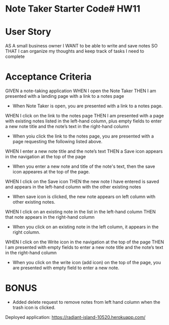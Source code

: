# Note Taker Starter Code# HW11

# User Story
AS A small business owner
I WANT to be able to write and save notes
SO THAT I can organize my thoughts and keep track of tasks I need to complete

# Acceptance Criteria
GIVEN a note-taking application
WHEN I open the Note Taker
THEN I am presented with a landing page with a link to a notes page

- When Note Taker is open, you are presented with a link to a notes page. 

WHEN I click on the link to the notes page
THEN I am presented with a page with existing notes listed in the left-hand column, plus empty fields to enter a new note title and the note’s text in the right-hand column

- When yoiu click the link to the notes page, you are presented with a page requesting the following listed above. 

WHEN I enter a new note title and the note’s text
THEN a Save icon appears in the navigation at the top of the page

- When you enter a new note and title of the note's text, then the save icon appeares at the top of the page. 

WHEN I click on the Save icon
THEN the new note I have entered is saved and appears in the left-hand column with the other existing notes

- When save icon is clicked, the new note appears on left column with other existing notes. 

WHEN I click on an existing note in the list in the left-hand column
THEN that note appears in the right-hand column

- When you click on an existing note in the left column, it appears in the right column. 

WHEN I click on the Write icon in the navigation at the top of the page
THEN I am presented with empty fields to enter a new note title and the note’s text in the right-hand column

- When you click on the write icon (add icon) on the top of the page, you are presented with empty field to enter a new note.  

# BONUS
- Added delete request to remove notes from left hand column when the trash icon is clicked. 


Deployed application: https://radiant-island-10520.herokuapp.com/

